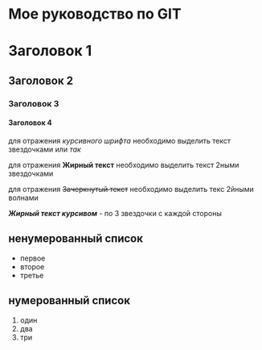 # Мое руководство по GIT

# Заголовок 1
## Заголовок 2
### Заголовок 3
#### Заголовок 4

для отражения *курсивного* *шрифта* необходимо выделить текст звездочками
 или _так_ 

для отражения **Жирный текст** необходимо выделить текст 2ными звездочками

для отражения ~~Зачеркнутый текст~~ необходимо выделить текс 2йными волнами

***Жирный текст курсивом*** - по 3 звездочки с каждой стороны

## ненумерованный список
* первое
* второе
* третье
## нумерованный список
1. один
2. два
3. три
